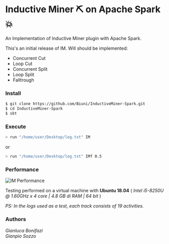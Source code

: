 # Inductive Miner ⛏️ on Apache Spark 💥
An Implementation of Inductive Miner plugin with Apache Spark.

This's an initial release of IM. Will should be implemented:
- Concurrent Cut
- Loop Cut
- Concurrent Split
- Loop Split
- Falltrough

### Install
```bash
$ git clone https://github.com/Biuni/InductiveMiner-Spark.git
$ cd InductiveMiner-Spark
$ sbt
```

### Execute
```bash
> run "/home/user/Desktop/log.txt" IM
```
or
```bash
> run "/home/user/Desktop/log.txt" IMf 0.5
```

### Performance
![IM Performance](https://i.postimg.cc/65k731X2/performance.png)

Testing performed on a virtual machine with **Ubuntu 18.04** ( *Intel i5-8250U @ 1.60GHz x 4 core | 4.8 GB di RAM | 64 bit* )

*PS: In the logs used as a test, each track consists of 19 activities.*


### Authors
*Gianluca Bonifazi*  
*Gianpio Sozzo*
